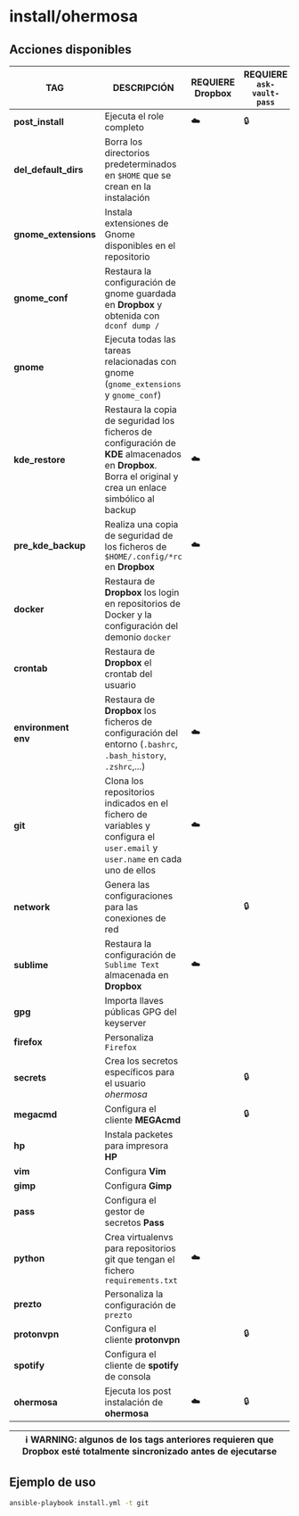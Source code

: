 # install/ohermosa

## Acciones disponibles

| **TAG** | **DESCRIPCIÓN** | **REQUIERE Dropbox** | **REQUIERE `ask-vault-pass`** |
|------------|--------------|----------------------|-------------------------------|
| **post_install** | Ejecuta el role completo | :cloud: | :lock: |
| **del_default_dirs** | Borra los directorios predeterminados en `$HOME` que se crean en la instalación | | |
| **gnome_extensions** | Instala extensiones de Gnome disponibles en el repositorio | | |
| **gnome_conf** | Restaura la configuración de gnome guardada en **Dropbox** y obtenida con `dconf dump /` | | |
| **gnome** | Ejecuta todas las tareas relacionadas con gnome (`gnome_extensions` y `gnome_conf`) | | |
| **kde_restore** | Restaura la copia de seguridad los ficheros de configuración de **KDE** almacenados en **Dropbox**. Borra el original y crea un enlace simbólico al backup | :cloud: | |
| **pre_kde_backup** | Realiza una copia de seguridad de los ficheros de `$HOME/.config/*rc` en **Dropbox** | :cloud: | |
| **docker** | Restaura de **Dropbox** los login en repositorios de Docker y la configuración del demonio `docker` | | |
| **crontab** | Restaura de **Dropbox** el crontab del usuario | | |
| **environment** <br> **env**| Restaura de **Dropbox** los ficheros de configuración del entorno (`.bashrc`, `.bash_history`, `.zshrc`,...) | :cloud: | |
| **git** | Clona los repositorios indicados en el fichero de variables y configura el `user.email` y `user.name` en cada uno de ellos | :cloud: |
| **network** | Genera las configuraciones para las conexiones de red | | :lock: |
| **sublime** | Restaura la configuración de `Sublime Text` almacenada en **Dropbox** | :cloud: | |
| **gpg** | Importa llaves públicas GPG del keyserver | | |
| **firefox** | Personaliza `Firefox` | | |
| **secrets** | Crea los secretos específicos para el usuario _ohermosa_ | | :lock: |
| **megacmd** | Configura el cliente **MEGAcmd** | | :lock: |
| **hp** | Instala packetes para impresora **HP** | | |
| **vim** | Configura **Vim** | | |
| **gimp** | Configura **Gimp** | | |
| **pass** | Configura el gestor de secretos **Pass** | | |
| **python** | Crea virtualenvs para repositorios git que tengan el fichero `requirements.txt` | :cloud: | |
| **prezto** | Personaliza la configuración de `prezto` | | |
| **protonvpn** | Configura el cliente **protonvpn** | | :lock: |
| **spotify** | Configura el cliente de **spotify** de consola | | |
| **ohermosa** | Ejecuta los post instalación de **ohermosa** | :cloud: | :lock: |

| :information_source: **WARNING**: algunos de los tags anteriores requieren que **Dropbox** esté totalmente sincronizado antes de ejecutarse |
| --- |

## Ejemplo de uso

```bash
ansible-playbook install.yml -t git
```

